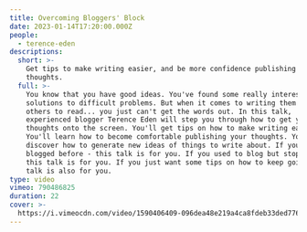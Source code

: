```yaml
---
title: Overcoming Bloggers' Block
date: 2023-01-14T17:20:00.000Z
people:
  - terence-eden
descriptions:
  short: >-
    Get tips to make writing easier, and be more confidence publishing your
    thoughts.
  full: >-
    You know that you have good ideas. You've found some really interesting
    solutions to difficult problems. But when it comes to writing them down for
    others to read... you just can't get the words out. In this talk,
    experienced blogger Terence Eden will step you through how to get your
    thoughts onto the screen. You'll get tips on how to make writing easier.
    You'll learn how to become comfortable publishing your thoughts. You'll also
    discover how to generate new ideas of things to write about. If you've never
    blogged before - this talk is for you. If you used to blog but stopped -
    this talk is for you. If you just want some tips on how to keep going - this
    talk is also for you.
type: video
vimeo: 790486825
duration: 22
cover: >-
  https://i.vimeocdn.com/video/1590406409-096dea48e219a4ca8fdeb33ded7762a084cb7dd0d1fca7f0e46603183b293e28-d
---
```



